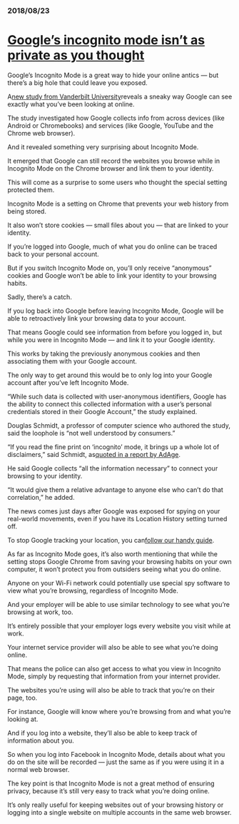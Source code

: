 ### 2018/08/23

# [Google’s incognito mode isn’t as private as you thought](https://nypost.com/2018/08/22/googles-incognito-mode-isnt-as-private-as-you-thought/)

Google’s Incognito Mode is a great way to hide your online antics — but there’s a big hole that could leave you exposed.

A[new study from Vanderbilt University](https://digitalcontentnext.org/blog/2018/08/21/google-data-collection-research/)reveals a sneaky way Google can see exactly what you’ve been looking at online.

The study investigated how Google collects info from across devices \(like Android or Chromebooks\) and services \(like Google, YouTube and the Chrome web browser\).

And it revealed something very surprising about Incognito Mode.

It emerged that Google can still record the websites you browse while in Incognito Mode on the Chrome browser and link them to your identity.

This will come as a surprise to some users who thought the special setting protected them.

Incognito Mode is a setting on Chrome that prevents your web history from being stored.

It also won’t store cookies — small files about you — that are linked to your identity.

If you’re logged into Google, much of what you do online can be traced back to your personal account.

But if you switch Incognito Mode on, you’ll only receive “anonymous” cookies and Google won’t be able to link your identity to your browsing habits.

Sadly, there’s a catch.

If you log back into Google before leaving Incognito Mode, Google will be able to retroactively link your browsing data to your account.

That means Google could see information from before you logged in, but while you were in Incognito Mode — and link it to your Google identity.

This works by taking the previously anonymous cookies and then associating them with your Google account.

The only way to get around this would be to only log into your Google account after you’ve left Incognito Mode.

“While such data is collected with user-anonymous identifiers, Google has the ability to connect this collected information with a user’s personal credentials stored in their Google Account,” the study explained.

Douglas Schmidt, a professor of computer science who authored the study, said the loophole is “not well understood by consumers.”

“If you read the fine print on ‘incognito’ mode, it brings up a whole lot of disclaimers,” said Schmidt, as[quoted in a report by AdAge](http://adage.com/article/digital/incognito-web-browsing-private-google-study/314670/).

He said Google collects “all the information necessary” to connect your browsing to your identity.

“It would give them a relative advantage to anyone else who can’t do that correlation,” he added.

The news comes just days after Google was exposed for spying on your real-world movements, even if you have its Location History setting turned off.

To stop Google tracking your location, you can[follow our handy guide](https://www.thesun.co.uk/tech/7015095/google-location-tracking-how-to-stop/).

As far as Incognito Mode goes, it’s also worth mentioning that while the setting stops Google Chrome from saving your browsing habits on your own computer, it won’t protect you from outsiders seeing what you do online.

Anyone on your Wi-Fi network could potentially use special spy software to view what you’re browsing, regardless of Incognito Mode.

And your employer will be able to use similar technology to see what you’re browsing at work, too.

It’s entirely possible that your employer logs every website you visit while at work.

Your internet service provider will also be able to see what you’re doing online.

That means the police can also get access to what you view in Incognito Mode, simply by requesting that information from your internet provider.

The websites you’re using will also be able to track that you’re on their page, too.

For instance, Google will know where you’re browsing from and what you’re looking at.

And if you log into a website, they’ll also be able to keep track of information about you.

So when you log into Facebook in Incognito Mode, details about what you do on the site will be recorded — just the same as if you were using it in a normal web browser.

The key point is that Incognito Mode is not a great method of ensuring privacy, because it’s still very easy to track what you’re doing online.

It’s only really useful for keeping websites out of your browsing history or logging into a single website on multiple accounts in the same web browser.



